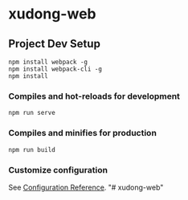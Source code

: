 # xudong-web

## Project Dev Setup
```
npm install webpack -g
npm install webpack-cli -g
npm install
```

### Compiles and hot-reloads for development
```
npm run serve
```

### Compiles and minifies for production
```
npm run build
```


### Customize configuration
See [Configuration Reference](https://cli.vuejs.org/config/).
"# xudong-web" 
